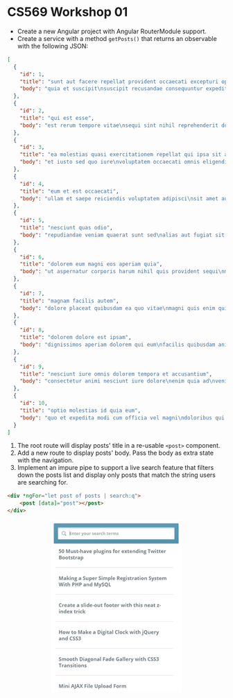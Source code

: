 # CS569 Workshop 01
* Create a new Angular project with Angular RouterModule support.
* Create a service with a method `getPosts()` that returns an observable with the following JSON:
```json
[
  {
    "id": 1,
    "title": "sunt aut facere repellat provident occaecati excepturi optio reprehenderit",
    "body": "quia et suscipit\nsuscipit recusandae consequuntur expedita et cum\nreprehenderit molestiae ut ut quas totam\nnostrum rerum est autem sunt rem eveniet architecto"
  },
  {
    "id": 2,
    "title": "qui est esse",
    "body": "est rerum tempore vitae\nsequi sint nihil reprehenderit dolor beatae ea dolores neque\nfugiat blanditiis voluptate porro vel nihil molestiae ut reiciendis\nqui aperiam non debitis possimus qui neque nisi nulla"
  },
  {
    "id": 3,
    "title": "ea molestias quasi exercitationem repellat qui ipsa sit aut",
    "body": "et iusto sed quo iure\nvoluptatem occaecati omnis eligendi aut ad\nvoluptatem doloribus vel accusantium quis pariatur\nmolestiae porro eius odio et labore et velit aut"
  },
  {
    "id": 4,
    "title": "eum et est occaecati",
    "body": "ullam et saepe reiciendis voluptatem adipisci\nsit amet autem assumenda provident rerum culpa\nquis hic commodi nesciunt rem tenetur doloremque ipsam iure\nquis sunt voluptatem rerum illo velit"
  },
  {
    "id": 5,
    "title": "nesciunt quas odio",
    "body": "repudiandae veniam quaerat sunt sed\nalias aut fugiat sit autem sed est\nvoluptatem omnis possimus esse voluptatibus quis\nest aut tenetur dolor neque"
  },
  {
    "id": 6,
    "title": "dolorem eum magni eos aperiam quia",
    "body": "ut aspernatur corporis harum nihil quis provident sequi\nmollitia nobis aliquid molestiae\nperspiciatis et ea nemo ab reprehenderit accusantium quas\nvoluptate dolores velit et doloremque molestiae"
  },
  {
    "id": 7,
    "title": "magnam facilis autem",
    "body": "dolore placeat quibusdam ea quo vitae\nmagni quis enim qui quis quo nemo aut saepe\nquidem repellat excepturi ut quia\nsunt ut sequi eos ea sed quas"
  },
  {
    "id": 8,
    "title": "dolorem dolore est ipsam",
    "body": "dignissimos aperiam dolorem qui eum\nfacilis quibusdam animi sint suscipit qui sint possimus cum\nquaerat magni maiores excepturi\nipsam ut commodi dolor voluptatum modi aut vitae"
  },
  {
    "id": 9,
    "title": "nesciunt iure omnis dolorem tempora et accusantium",
    "body": "consectetur animi nesciunt iure dolore\nenim quia ad\nveniam autem ut quam aut nobis\net est aut quod aut provident voluptas autem voluptas"
  },
  {
    "id": 10,
    "title": "optio molestias id quia eum",
    "body": "quo et expedita modi cum officia vel magni\ndoloribus qui repudiandae\nvero nisi sit\nquos veniam quod sed accusamus veritatis error"
  }
]
```
1. The root route will display posts' title in a re-usable `<post>` component.  
2. Add a new route to display posts' body. Pass the body as extra state with the navigation.
3. Implement an impure pipe to support a live search feature that filters down the posts list and display only posts that match the string users are searching for. 
```html
<div *ngFor="let post of posts | search:q">
	<post [data]="post"></post>
</div>

```
  
<p align="center">
  <img src="./screenshot.png" width="300" />
</p>
